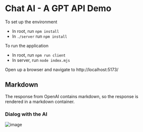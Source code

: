 # Chat AI - A GPT API Demo

To set up the environment

- In root, run `npm install`
- In `./server` run `npm install`

To run the application

- In root, run `npm run client`
- In server, run `node index.mjs`

Open up a browser and navigate to http://localhost:5173/

## Markdown

The response from OpenAI contains markdown, so the response is rendered in a markdown container.

### Dialog with the AI

![image](https://user-images.githubusercontent.com/2509012/226728963-cf418cb9-f750-42f3-bc03-878d846db251.png)
